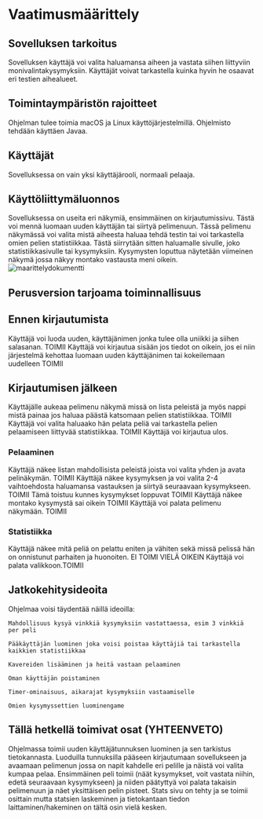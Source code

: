 # Vaatimusmäärittely #
## Sovelluksen tarkoitus ##

Sovelluksen käyttäjä voi valita haluamansa aiheen ja vastata siihen liittyviin monivalintakysymyksiin. Käyttäjät voivat tarkastella kuinka hyvin he osaavat eri testien aihealueet.

## Toimintaympäristön rajoitteet ##
Ohjelman tulee toimia macOS ja Linux käyttöjärjestelmillä.
Ohjelmisto tehdään käyttäen Javaa.

## Käyttäjät ##
Sovelluksessa on vain yksi käyttäjärooli, normaali pelaaja. 

## Käyttöliittymäluonnos ##
Sovelluksessa on useita eri näkymiä, ensimmäinen on kirjautumissivu. Tästä voi mennä luomaan uuden käyttäjän tai siirtyä pelimenuun. Tässä pelimenu näkymässä voi valita mistä aiheesta haluaa tehdä testin tai
voi tarkastella omien pelien statistiikkaa. Tästä siirrytään sitten haluamalle sivulle, joko statistiikkasivulle tai kysymyksiin. Kysymysten loputtua näytetään viimeinen näkymä jossa näkyy montako vastausta meni oikein.
![maarittelydokumentti](https://user-images.githubusercontent.com/80842633/112718011-f77b0400-8ef8-11eb-9ef4-2fdcc7480d99.jpg)



## Perusversion tarjoama toiminnallisuus ##
## Ennen kirjautumista ##
Käyttäjä voi luoda uuden, käyttäjänimen jonka tulee olla uniikki ja siihen salasanan. TOIMII
Käyttäjä voi kirjautua sisään jos tiedot on oikein, jos ei niin järjestelmä kehottaa luomaan uuden käyttäjänimen tai kokeilemaan uudelleen TOIMII

## Kirjautumisen jälkeen ##
Käyttäjälle aukeaa pelimenu näkymä missä on lista peleistä ja myös nappi mistä painaa jos haluaa päästä katsomaan pelien statistiikkaa. TOIMII
Käyttäjä voi valita haluaako hän pelata peliä vai tarkastella pelien pelaamiseen liittyvää statistiikkaa. TOIMII
Käyttäjä voi kirjautua ulos.

### Pelaaminen ###
Käyttäjä näkee listan mahdollisista peleistä joista voi valita yhden ja avata pelinäkymän. TOIMII
Käyttäjä näkee kysymyksen ja voi valita 2-4 vaihtoehdosta haluamansa vastauksen ja siirtyä seuraavaan kysymykseen. TOIMII
	Tämä toistuu kunnes kysymykset loppuvat TOIMII
Käyttäjä näkee montako kysymystä sai oikein TOIMII
Käyttäjä voi palata pelimenu näkymään. TOIMII

### Statistiikka ###
Käyttäjä näkee mitä peliä on pelattu eniten ja vähiten sekä missä pelissä hän on onnistunut parhaiten ja huonoiten. EI TOIMI VIELÄ OIKEIN
Käyttäjä voi palata valikkoon.TOIMII

## Jatkokehitysideoita ##
Ohjelmaa voisi täydentää näillä ideoilla:
	
	Mahdollisuus kysyä vinkkiä kysymyksiin vastattaessa, esim 3 vinkkiä per peli
	
	Pääkäyttäjän luominen joka voisi poistaa käyttäjiä tai tarkastella kaikkien statistiikkaa
	
	Kavereiden lisääminen ja heitä vastaan pelaaminen
	
	Oman käyttäjän poistaminen
	
	Timer-ominaisuus, aikarajat kysymyksiin vastaamiselle
	
	Omien kysymyssettien luominengame


## Tällä hetkellä toimivat osat (YHTEENVETO) ##
Ohjelmassa toimii uuden käyttäjätunnuksen luominen ja sen tarkistus tietokannasta. Luoduilla tunnuksilla pääseen kirjautumaan sovellukseen ja avaamaan pelimenun jossa on napit kahdelle eri pelille ja näistä voi valita kumpaa pelaa. Ensimmäinen peli toimii (näät kysymykset, voit vastata niihin, edetä seuraavaan kysymykseen) ja niiden päätyttyä voi palata takaisin pelimenuun ja näet yksittäisen pelin pisteet. Stats sivu on tehty ja se toimii osittain mutta statsien laskeminen ja tietokantaan tiedon laittaminen/hakeminen on tältä osin vielä kesken. 
